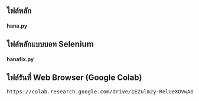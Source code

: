 <h2>ไฟล์หลัก</h2>
<h4>hana.py</h4>

<h2>ไฟล์หลักแบบบอท Selenium</h2>
<h4>hanafix.py</h4>

<h2>ไฟล์รันที่ Web Browser (Google Colab)</h2>
<pre>https://colab.research.google.com/drive/1EZulm2y-RelUeXOVwA0cw6A5SSaUFb4s?usp=sharing</pre>
